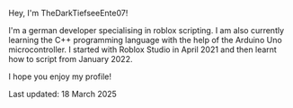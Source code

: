 Hey, I'm TheDarkTiefseeEnte07!

I'm a german developer specialising in roblox scripting. 
I am also currently learning the C++ programming language with the help of the Arduino Uno microcontroller.
I started with Roblox Studio in April 2021 and then learnt how to script from January 2022.

I hope you enjoy my profile!

Last updated: 18 March 2025
